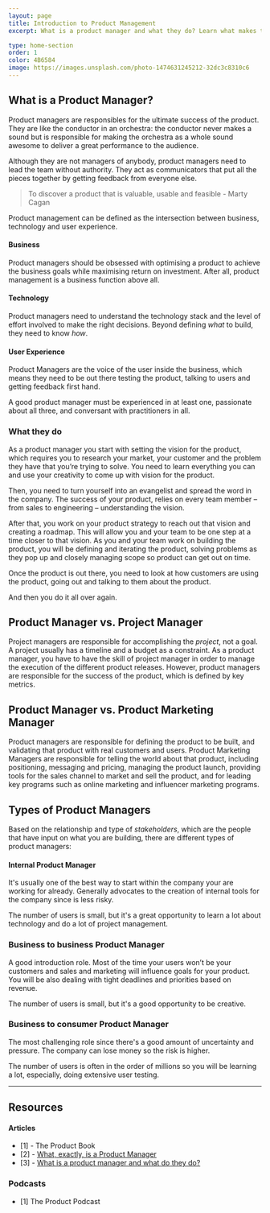 ```yaml
---
layout: page
title: Introduction to Product Management
excerpt: What is a product manager and what they do? Learn what makes this role so unique.

type: home-section
order: 1
color: 4B6584
image: https://images.unsplash.com/photo-1474631245212-32dc3c8310c6
---
```


<!-- # Introduction to Product Management -->

## What is a Product Manager?

Product managers are responsibles for the ultimate success of the product. They are like the conductor in an orchestra: the conductor never makes a sound but is responsible for making the orchestra as a whole sound awesome to deliver a great performance to the audience.

Although they are not managers of anybody, product managers need to lead the team without authority. They act as communicators that put all the pieces together by getting feedback from everyone else. 

> To discover a product that is valuable, usable and feasible - Marty Cagan

Product management can be defined as the intersection between business, technology and user experience.


#### Business
Product managers should be obsessed with optimising a product to achieve the business goals while maximising return on investment. After all, product management is a business function above all.

#### Technology
Product managers need to understand the technology stack and the level of effort involved to make the right decisions. Beyond defining *what* to build, they need to know *how*.

#### User Experience
Product Managers are the voice of the user inside the business, which means they need to be out there testing the product, talking to users and getting feedback first hand.

A good product manager must be experienced in at least one, passionate about all three, and conversant with practitioners in all.

### What they do

As a product manager you start with setting the vision for the product, which requires you to research your market, your customer and the problem they have that you’re trying to solve. You need to learn everything you can and use your creativity to come up with vision for the product.

Then, you need to turn yourself into an evangelist and spread the word in the company. The success of your product, relies on every team member – from sales to engineering – understanding the vision.

After that, you work on your product strategy to reach out that vision and creating a roadmap. This will allow you and your team to be one step at a time closer to that vision. As you and your team work on building the product, you will be defining and iterating the product, solving problems as they pop up and closely managing scope so product can get out on time.

Once the product is out there, you need to look at how customers are using the product, going out and talking to them about the product.

And then you do it all over again.

## Product Manager vs. Project Manager

Project managers are responsible for accomplishing the *project*, not a goal. A project usually has a timeline and a budget as a constraint. As a product manager, you have to have the skill of project manager in order to manage the execution of the different product releases. However, product managers are responsible for the success of the product, which is defined by key metrics.

## Product Manager vs. Product Marketing Manager

Product managers are responsible for defining the product to be built, and validating that product with real customers and users. Product Marketing Managers are responsible for telling the world about that product, including positioning, messaging and pricing, managing the product launch, providing tools for the sales channel to market and sell the product, and for leading key programs such as online marketing and influencer marketing programs.

## Types of Product Managers

Based on the relationship and type of *stakeholders*, which are the people that have input on what you are building, there are different types of product managers: 

#### Internal Product Manager

It's usually one of the best way to start within the company your are working for already. Generally advocates to the creation of internal tools for the company since is less risky. 

The number of users is small, but it's a great opportunity to learn a lot about technology and do a lot of project management.

### Business to business Product Manager

A good introduction role. Most of the time your users won’t be your customers and sales and marketing will influence goals for your product. You will be also dealing with tight deadlines and priorities based on revenue.

The number of users is small, but it's a good opportunity to be creative.

### Business to consumer Product Manager

The most challenging role since there's a good amount of uncertainty and pressure. The company can lose money so the risk is higher.

The number of users is often in the order of millions so you will be learning a lot, especially, doing extensive user testing.

<hr>

## Resources
#### Articles
- [1] - The Product Book
- [2] - [What, exactly, is a Product Manager](https://www.mindtheproduct.com/2011/10/what-exactly-is-a-product-manager/)
- [3] - [What is a product manager and what do they do?](https://www.intercom.com/blog/qa-what-does-a-product-manager-do/)

### Podcasts
- [1] The Product Podcast